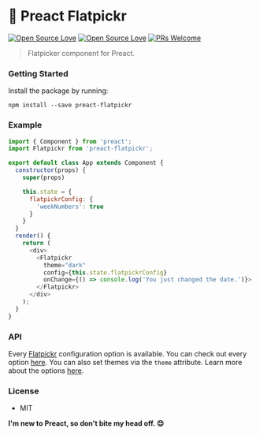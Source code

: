 # 📅 Preact Flatpickr

[![Open Source Love](https://badges.frapsoft.com/os/v1/open-source.svg?v=102)](https://github.com/ellerbrock/open-source-badge/)
[![Open Source Love](https://badges.frapsoft.com/os/mit/mit.svg?v=102)](https://github.com/ellerbrock/open-source-badge/)
[![PRs Welcome](https://img.shields.io/badge/PRs-welcome-brightgreen.svg?style=flat-square)](http://makeapullrequest.com)

> Flatpicker component for Preact.

### Getting Started

Install the package by running:
```
npm install --save preact-flatpickr
```

### Example
```javascript
import { Component } from 'preact';
import Flatpickr from 'preact-flatpickr';

export default class App extends Component {
  constructor(props) {
    super(props)

    this.state = {
      flatpickrConfig: {
        'weekNumbers': true
      }
    }
  }
  render() {
    return (
      <div>
        <Flatpickr
          theme="dark"
          config={this.state.flatpickrConfig}
          onChange={() => console.log('You just changed the date.')}>
        </Flatpickr>
      </div>
    );
  }
}
```

### API

Every [Flatpickr](https://flatpickr.js.org/) configuration option is available.
You can check out every option [here](https://flatpickr.js.org/options/).
You can also set themes via the `theme` attribute. Learn more about the options [here](https://flatpickr.js.org/themes/).

### License
- MIT

**I'm new to Preact, so don't bite my head off. 😊**